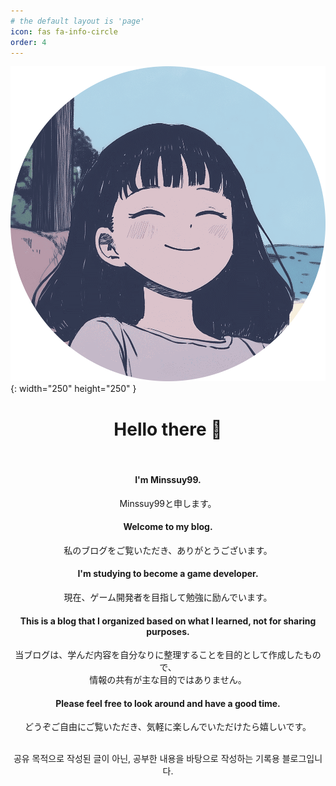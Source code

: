 ```yaml
---
# the default layout is 'page'
icon: fas fa-info-circle
order: 4
---
```


![Main View](/assets/img/avatar_circle.png){: width="250" height="250" }


<div style="text-align: center;">

<h1>Hello there 👋</h1>

<br>

<h4>I'm Minssuy99.</h4>
Minssuy99と申します。

<h4>Welcome to my blog.</h4>
私のブログをご覧いただき、ありがとうございます。

<h4>I'm studying to become a game developer.</h4>
現在、ゲーム開発者を目指して勉強に励んでいます。

<h4>This is a blog that I organized based on what I learned, not for sharing purposes.</h4>
当ブログは、学んだ内容を自分なりに整理することを目的として作成したもので、<br>情報の共有が主な目的ではありません。

<h4>Please feel free to look around and have a good time.</h4>
どうぞご自由にご覧いただき、気軽に楽しんでいただけたら嬉しいです。

<br>
<br>

공유 목적으로 작성된 글이 아닌, 공부한 내용을 바탕으로 작성하는 기록용 블로그입니다.

</div>
